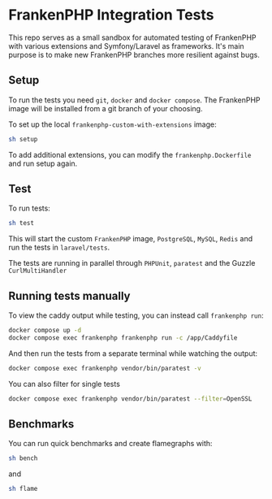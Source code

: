 # FrankenPHP Integration Tests

This repo serves as a small sandbox for automated testing of FrankenPHP with various extensions and 
Symfony/Laravel as frameworks.
It's main purpose is to make new FrankenPHP branches more resilient against bugs.

## Setup

To run the tests you need `git`, `docker` and `docker compose`.
The FrankenPHP image will be installed from a git branch of your choosing.

To set up the local `frankenphp-custom-with-extensions` image:

```bash
sh setup
```

To add additional extensions, you can modify the `frankenphp.Dockerfile` and run setup again.

## Test

To run tests:

```bash
sh test
```

This will start the custom `FrankenPHP` image, `PostgreSQL`, `MySQL`, `Redis` and run the tests
in `laravel/tests`.

The tests are running in parallel through `PHPUnit`, `paratest` and the Guzzle `CurlMultiHandler`

## Running tests manually

To view the caddy output while testing, you can instead call `frankenphp run`:

```bash
docker compose up -d
docker compose exec frankenphp frankenphp run -c /app/Caddyfile
```

And then run the tests from a separate terminal while watching the output:

```bash
docker compose exec frankenphp vendor/bin/paratest -v
```

You can also filter for single tests

```bash
docker compose exec frankenphp vendor/bin/paratest --filter=OpenSSL
```

## Benchmarks

You can run quick benchmarks and create flamegraphs with:

```bash
sh bench
```

and

```bash
sh flame
```
